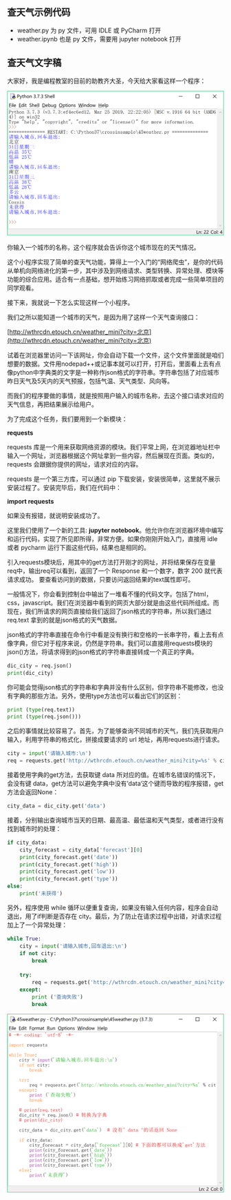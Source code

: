 ## 查天气示例代码
* weather.py 为 py 文件，可用 IDLE 或 PyCharm 打开
* weather.ipynb 也是 py 文件，需要用 jupyter notebook 打开

## 查天气文字稿

大家好，我是编程教室的目前的助教齐大圣，今天给大家看这样一个程序：

![图片1](images/weather0.png)

你输入一个城市的名称，这个程序就会告诉你这个城市现在的天气情况。

这个小程序实现了简单的查天气功能，算得上一个入门的“网络爬虫”，是你的代码从单机向网络进化的第一步，其中涉及到网络请求、类型转换、异常处理、模块等功能的综合应用。适合有一点基础，想开始练习网络抓取或者完成一些简单项目的同学观看。

接下来，我就说一下怎么实现这样一个小程序。

我们之所以能知道一个城市的天气，是因为用了这样一个天气查询接口：

[http://wthrcdn.etouch.cn/weather_mini?city=北京](http://wthrcdn.etouch.cn/weather_mini?city=北京)

试着在浏览器里访问一下该网址，你会自动下载一个文件，这个文件里面就是咱们想要的数据。文件用nodepad++或记事本就可以打开，打开后，里面看上去有点像python中字典类的文字是一种称作json格式的字符串。字符串包括了对应城市昨日天气及5天内的天气预报，包括气温、天气类型、风向等。

而我们的程序要做的事情，就是按照用户输入的城市名称，去这个接口请求对应的天气信息，再把结果展示给用户。

为了完成这个任务，我们要用到一个新模块：

**requests**

requests 库是一个用来获取网络资源的模块。我们平常上网，在浏览器地址栏中输入一个网址，浏览器根据这个网址拿到一些内容，然后展现在页面。类似的，requests 会跟据你提供的网址，请求对应的内容。

requests 是一个第三方库，可以通过 pip 下载安装，安装很简单，这里就不展示安装过程了。安装完毕后，我们在代码中：

**import requests**

如果没有报错，就说明安装成功了。

这里我们使用了一个新的工具: **jupyter notebook**。他允许你在浏览器环境中编写和运行代码，实现了所见即所得，非常方便。如果你刚刚开始入门，直接用 idle 或者 pycharm 运行下面这些代码，结果也是相同的。

引入requests模块后，用其中的get方法打开刚才的网址，并将结果保存在变量req中，输出req可以看到，返回了一个 Response 和一个数字，数字 200 就代表请求成功。
要查看访问到的数据，只要访问返回结果的text属性即可。

一般情况下，你会看到控制台中输出了一堆看不懂的代码文字。包括了html，css，javascript。我们在浏览器中看到的网页大部分就是由这些代码所组成。而现在，我们所请求的网页直接给我们返回了json格式的字符串，所以我们通过 req.text 拿到的就是json格式的天气数据。

json格式的字符串直接在命令行中看是没有换行和空格的一长串字符，看上去有点像字典，但它对于程序来说，仍然是字符串。我们可以直接用requests模块的json()方法，将请求得到的json格式的字符串直接转成一个真正的字典。

```python
dic_city = req.json()
print(dic_city)
```

你可能会觉得json格式的字符串和字典并没有什么区别，但字符串不能修改，也没有字典的那些方法。另外，使用type方法也可以看出它们的区别：

```python
print (type(req.text))
print (type(req.json()))
```

之后的事情就比较容易了。首先，为了能够查询不同城市的天气，我们先获取用户输入，利用字符串的格式化，拼接成要请求的 url 地址，再用requests进行请求。

```python
city = input('请输入城市:\n')
req = requests.get('http://wthrcdn.etouch.cn/weather_mini?city=%s' % city)
```

接着使用字典的get方法，去获取键 data 所对应的值。在城市名错误的情况下，会没有键
 data，get方法可以避免字典中没有’data‘这个键而导致的程序报错，get方法会返回None：

```python
city_data = dic_city.get('data')
```

接着，分别输出查询城市当天的日期、最高温、最低温和天气类型，或者进行没有找到城市时的处理：

```python
if city_data:
    city_forecast = city_data['forecast'][0]
    print(city_forecast.get('date'))
    print(city_forecast.get('high'))
    print(city_forecast.get('low'))
    print(city_forecast.get('type'))
else:
    print('未获得')
```

另外，程序使用 while 循环以便重复查询，如果没有输入任何内容，程序会自动退出，用了if判断是否存在 city。最后，为了防止在请求过程中出错，对请求过程加上了一个异常处理：

```python
while True:
    city = input('请输入城市,回车退出:\n')
    if not city:
        break
        
    try:
        req = requests.get('http://wthrcdn.etouch.cn/weather_mini?city=%s' % city)
    except:
        print ('查询失败')
        break
```

![图片3](images/weather2.png)